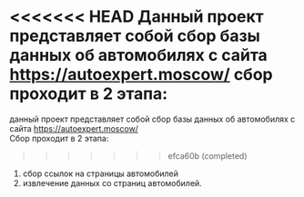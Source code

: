 <<<<<<< HEAD
Данный проект представляет собой сбор базы данных об автомобилях с сайта https://autoexpert.moscow/
сбор проходит в 2 этапа: <br>
=======
данный проект представляет собой сбор базы данных об автомобилях с сайта https://autoexpert.moscow/ <br>
Сбор проходит в 2 этапа: <br>
>>>>>>> efca60b (completed)
1. сбор ссылок на страницы автомобилей
2. извлечение данных со страниц автомобилей.
